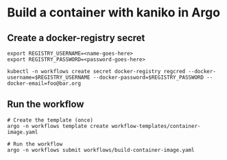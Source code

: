 # Build a container with kaniko in Argo

## Create a docker-registry secret

```
export REGISTRY_USERNAME=<name-goes-here>
export REGISTRY_PASSWORD=<password-goes-here>

kubectl -n workflows create secret docker-registry regcred --docker-username=$REGISTRY_USERNAME --docker-password=$REGISTRY_PASSWORD --docker-email=foo@bar.org
```

## Run the workflow

```
# Create the template (once)
argo -n workflows template create workflow-templates/container-image.yaml

# Run the workflow
argo -n workflows submit workflows/build-container-image.yaml
```
